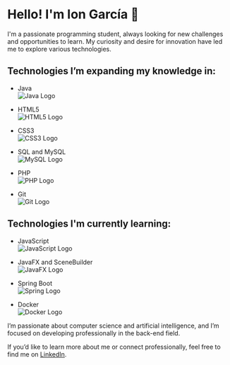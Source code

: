 # Hello! I'm Ion García 👋

I'm a passionate programming student, always looking for new challenges and opportunities to learn. My curiosity and desire for innovation have led me to explore various technologies.

## Technologies I’m expanding my knowledge in:

- Java  
  ![Java Logo](https://cdn.jsdelivr.net/npm/simple-icons@v3/icons/java.svg)

- HTML5  
  ![HTML5 Logo](https://cdn.jsdelivr.net/npm/simple-icons@v3/icons/html5.svg)

- CSS3  
  ![CSS3 Logo](https://cdn.jsdelivr.net/npm/simple-icons@v3/icons/css3.svg)

- SQL and MySQL  
  ![MySQL Logo](https://cdn.jsdelivr.net/npm/simple-icons@v3/icons/mysql.svg)

- PHP  
  ![PHP Logo](https://cdn.jsdelivr.net/npm/simple-icons@v3/icons/php.svg)

- Git  
  ![Git Logo](https://cdn.jsdelivr.net/npm/simple-icons@v3/icons/git.svg)

## Technologies I'm currently learning:

- JavaScript  
  ![JavaScript Logo](https://cdn.jsdelivr.net/npm/simple-icons@v3/icons/javascript.svg)

- JavaFX and SceneBuilder  
  ![JavaFX Logo](https://cdn.jsdelivr.net/npm/simple-icons@v3/icons/java.svg)

- Spring Boot  
  ![Spring Logo](https://cdn.jsdelivr.net/npm/simple-icons@v3/icons/spring.svg)

- Docker  
  ![Docker Logo](https://cdn.jsdelivr.net/npm/simple-icons@v3/icons/docker.svg)

I’m passionate about computer science and artificial intelligence, and I’m focused on developing professionally in the back-end field.

If you’d like to learn more about me or connect professionally, feel free to find me on [LinkedIn](https://www.linkedin.com/in/ion-garc%C3%ADa-rodr%C3%ADguez-b278502b4/).
